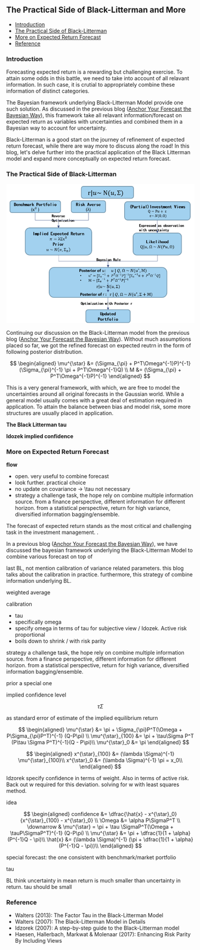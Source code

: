 #

## The Practical Side of Black-Litterman and More


- [Introduction](#introduction)
- [The Practical Side of Black-Litterman](#practical)
- [More on Expected Return Forecast](#more)
- [Reference](#ref)

### Introduction <a name="introduction"></a>

Forecasting expected return is a rewarding but challenging exercise. To attain some odds in this battle, we need to take into account of all relavant information. In such case, it is crutial to appropriately combine these information of distinct categories.

The Bayesian framework underlying Black-Litterman Model provide one such solution. As discussed in the previous blog ([Anchor Your Forecast the Bayesian Way](https://skybluerw.github.io/2023/07/27/anchor-forecast-bayesian.html)), this framework take all relavant information/forecast on expected return as variables with uncertainties and combined them in a Bayesian way to account for uncertainty.

Black-Litterman is a good start on the journey of refinement of expected return forecast, while there are way more to discuss along the road! In this blog, let's delve further into the practical application of the Black Litterman model and expand more conceptually on expected return forecast.

### The Practical Side of Black-Litterman <a name="practical"></a>

![BL](https://raw.githubusercontent.com/SkyBlueRW/SkyBlueRW.github.io/main/_posts/asset/bl.png)

Continuing our discussion on the Black-Litterman model from the previous blog ([Anchor Your Forecast the Bayesian Way](https://skybluerw.github.io/2023/07/27/anchor-forecast-bayesian.html)). Without much assumptions placed so far, we got the refined forecast on expected reutrn in the form of following posterior distribution. 

$$
\begin{aligned}
\mu^{\star} &= (\Sigma_{\pi} + P^T\Omega^{-1}P)^{-1}(\Sigma_{\pi}^{-1} \pi + P^T\Omega^{-1}Q) \\
M &= (\Sigma_{\pi} + P^T\Omega^{-1}P)^{-1}
\end{aligned}
$$

This is a very general framework, with which, we are free to model the uncertainties around all original forecasts in the Gaussian world. While a general model usually comes with a great deal of estimation required in application. To attain the balance between bias and model risk, some more structures are usually placed in application. 

**The Black Litterman tau**



**Idozek implied confidence**




### More on Expected Return Forecast <a name="more"></a>

**flow**

- open. very useful to combine forecast
- look further. practical choice
- no update on covariance -> \tau not necessary
- strategy a challenge task, the hope rely on combine multiple information source. from a finance perspective, different information for different horizon. from a statistical perspective, return for high variance, diversified information bagging/ensemble. 

The forecast of expected return stands as the most critical and challenging task in the investment management. .

In a previous blog ([Anchor Your Forecast the Bayesian Way](https://skybluerw.github.io/2023/07/27/anchor-forecast-bayesian.html)), we have discussed the bayesian framework underlying the Black-Litterman Model to combine various forecast on top of 

last BL, not mention calibration of variance related parameters. this blog talks about the calibration in practice. furthermore, this strategy of combine information underlying BL.

weighted average


calibration

- tau
- specifically omega
- specify omega in terms of tau for subjective view / Idozek. Active risk proportional
- boils down to shrink / with risk parity


strategy a challenge task, the hope rely on combine multiple information source. from a finance perspective, different information for different horizon. from a statistical perspective, return for high variance, diversified information bagging/ensemble. 

prior a special one 

implied confidence level

$$
\tau \Sigma
$$

as standard error of estimate of the implied equilibrium return 

$$
\begin{aligned}
\mu^{\star} &= \pi + \Sigma_{\pi}P^T(\Omega + P\Sigma_{\pi}P^T)^{-1} (Q-P\pi) \\
\mu^{\star}_{100} &= \pi + \tau\Sigma P^T (P\tau \Sigma P^T)^{-1}(Q - P\pi)\\
\mu^{\star}_0 &= \pi
\end{aligned}
$$

$$
\begin{aligned}
x^{\star}_{100} &= (\lambda \Sigma)^{-1} \mu^{\star}_{100}\\
x^{\star}_0 &= (\lambda \Sigma)^{-1} \pi = x_0\\
\end{aligned}
$$

Idzorek specify confidence in terms of weight. Also in terms of active risk. Back out w required for this deviation. solving for w with least squares method.

idea

$$
\begin{aligned}
confidence &= \dfrac{\hat{x} - x^{\star}_0}{x^{\star}_{100} - x^{\star}_0} \\
\Omega &= \alpha P\SigmaP^T \\
\downarrow & \mu^{\star} = \pi + \tau \SigmaP^T(\Omega + \tauP\SigmaP^T)^{-1} (Q-P\pi) \\
\mu^{\star} &= \pi + \dfrac{1}{1 + \alpha}(P^{-1}Q - \pi)\\
\hat{x} &= (\lambda \Sigma)^{-1} (\pi + \dfrac{1}{1 + \alpha}(P^{-1}Q - \pi))\\
\end{aligned}
$$




special forecast: the one consistent with benchmark/market portfolio

tau

BL think uncertainty in mean return is much smaller than uncertainty in return. tau should be small

### Reference <a name="ref"></a>

- Walters (2013): The Factor Tau in the Black-Litterman Model
- Walters (2007): The Black-Litterman Model in Details
- Idzorek (2007): A step-by-step guide to the Black-Litterman model
- Haesen, Hallerbach, Markwat & Molenaar (2017): Enhancing Risk Parity By Including Views
